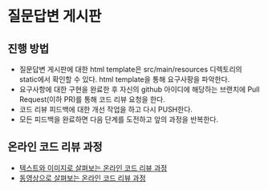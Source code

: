 # 질문답변 게시판
## 진행 방법
* 질문답변 게시판에 대한 html template은 src/main/resources 디렉토리의 static에서 확인할 수 있다. html template을 통해 요구사팡을 파악한다.
* 요구사항에 대한 구현을 완료한 후 자신의 github 아이디에 해당하는 브랜치에 Pull Request(이하 PR)를 통해 코드 리뷰 요청을 한다.
* 코드 리뷰 피드백에 대한 개선 작업을 하고 다시 PUSH한다.
* 모든 피드백을 완료하면 다음 단계를 도전하고 앞의 과정을 반복한다.

## 온라인 코드 리뷰 과정
* [텍스트와 이미지로 살펴보는 온라인 코드 리뷰 과정](https://github.com/wwh-techcamp-2018/wwh-docs/blob/master/README.md)
* [동영상으로 살펴보는 온라인 코드 리뷰 과정](https://youtu.be/a5c9ku-_fok)
